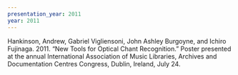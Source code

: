 ```yaml
---
presentation_year: 2011
year: 2011
---
```


Hankinson, Andrew, Gabriel Vigliensoni, John Ashley Burgoyne, and Ichiro Fujinaga. 2011. “New Tools for Optical Chant Recognition.” Poster presented at the annual International Association of Music Libraries, Archives and Documentation Centres Congress, Dublin, Ireland, July 24.